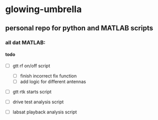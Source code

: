 # glowing-umbrella

## personal repo for python and MATLAB scripts


### all dat MATLAB:

#### todo

- [ ] gtt rf on/off script
  - [ ] finish incorrect fix function
  - [ ] add logic for different antennas
  
 - [ ]  gtt rtk starts script
 
 - [ ] drive test analysis script
 
 - [ ] labsat playback analysis script 
 
 
